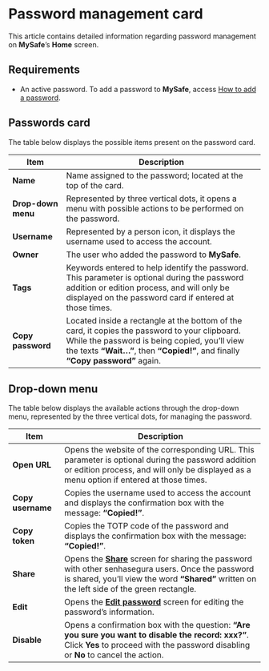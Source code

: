 # Password management card

This article contains detailed information regarding password management on **MySafe**’s **Home** screen.


## Requirements

* An active password. To add a password to **MySafe**, access [How to add a password](/v3-32/docs/mysafe-passwords-add). 

## Passwords card
The table below displays the possible items present on the password card.


| Item | Description |
| --- | --- |
| **Name** | Name assigned to the password; located at the top of the card. |
| **Drop-down menu** | Represented by three vertical dots, it opens a menu with possible actions to be performed on the password. |
| **Username** | Represented by a person icon, it displays the username used to access the account.|
| **Owner** | The user who added the password to **MySafe**. |
| **Tags** | Keywords entered to help identify the password. This parameter is optional during the password addition or edition process, and will only be displayed on the password card if entered at those times. |
| **Copy password** | Located inside a rectangle at the bottom of the card, it copies the password to your clipboard. While the password is being copied, you’ll view the texts **“Wait…”**, then **“Copied!”**, and finally **“Copy password”** again. |

## Drop-down menu

The table below displays the available actions through the drop-down menu, represented by the three vertical dots, for managing the password.


| Item | Description |
| --- | --- |
| **Open URL** | Opens the website of the corresponding URL. This parameter is optional during the password addition or edition process, and will only be displayed as a menu option if entered at those times. |
| **Copy username** | Copies the username used to access the account and displays the confirmation box with the message: **“Copied!”**. |
| **Copy token** | Copies the TOTP code of the password and displays the confirmation box with the message: **“Copied!”**. |
| **Share** | Opens the **[Share](/v3-32/docs/mysafe-passwords-share)** screen for sharing the password with other senhasegura users. Once the password is shared, you’ll view the word **“Shared”** written on the left side of the green rectangle. |
| **Edit** | Opens the **[Edit password](/v3-32/docs/mysafe-add-edit-password-screens)** screen for editing the password’s information. |
| **Disable** | Opens a confirmation box with the question: **“Are you sure you want to disable the record: xxx?”**. Click **Yes** to proceed with the password disabling or **No** to cancel the action. |
